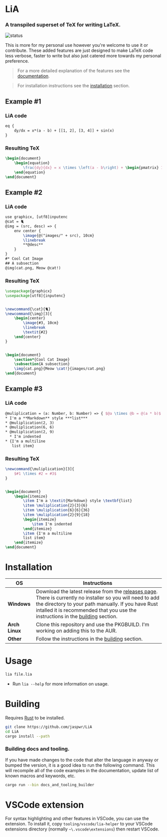 # LiA
### A transpiled superset of TeX for writing LaTeX.

![status](https://img.shields.io/github/workflow/status/jaspwr/LiA/Rust)

This is more for my personal use however you're welcome to use it or contribute. These added features are just designed to make LaTeX code less verbose, faster to write but also just catered more towards my personal preference.

> For a more detailed explanation of the features see the [documentation](docs.md).

> For installation instructions see the [installation](#installation) section.

## Example #1
### LiA code
[COMPILATION_INPUT_START]: <> (Do not remove this line.)
```tex
eq {
    dy/dx = x*(a - b) + [[1, 2], [3, 4]] + sin(x)
}
```
[COMPILATION_INPUT_END]: <> (Do not remove this line.)
### Resulting TeX
[COMPILATION_RESULT_START]: <> (Do not remove this line.)
```tex
\begin{document}
    \begin{equation}
        \frac{dy}{dx} = x \times \left(a - b\right) + \begin{pmatrix} 1 & 2 \\ 3 & 4 \end{pmatrix} +\sin \left(x\right)
    \end{equation}
\end{document}
```
[COMPILATION_RESULT_END]: <> (Do not remove this line.)

## Example #2
### LiA code
[COMPILATION_INPUT_START]: <> (Do not remove this line.)
```tex
use graphicx, [utf8]inputenc
@cat = 🐈
@img = (src, desc) => {
    env center {
        \image{@("images/" + src), 10cm}
        \linebreak
        **@desc**
    }
}
#* Cool Cat Image
## A subsection
@img(cat.png, Meow @cat!)
```
[COMPILATION_INPUT_END]: <> (Do not remove this line.)
### Resulting TeX
[COMPILATION_RESULT_START]: <> (Do not remove this line.)
```tex
\usepackage{graphicx}
\usepackage[utf8]{inputenc}


\newcommand{\cat}{🐈}
\newcommand{\img}[3]{
    \begin{center}
        \image{#3, 10cm}
        \linebreak
        \textit{#2}
    \end{center}
}


\begin{document}
    \section*{Cool Cat Image}
    \subsection{A subsection}
    \img{cat.png}{Meow \cat!}{images/cat.png}
\end{document}
```
[COMPILATION_RESULT_END]: <> (Do not remove this line.)
## Example #3
### LiA code
[COMPILATION_INPUT_START]: <> (Do not remove this line.)
```tex
@muliplication = (a: Number, b: Number) => { $@a \times @b = @(a * b)$ }
* I'm a **Markdown** style ***list***
* @muliplication(2, 3)
* @muliplication(6, 6)
* @muliplication(2, 9)
  * I'm indented
* {I'm a multiline
   list item}
```
[COMPILATION_INPUT_END]: <> (Do not remove this line.)
### Resulting TeX
[COMPILATION_RESULT_START]: <> (Do not remove this line.)
```tex
\newcommand{\muliplication}[3]{
    $#1 \times #2 = #3$ 
}


\begin{document}
    \begin{itemize}
        \item I'm a \textit{Markdown} style \textbf{list}
        \item \muliplication{2}{3}{6}
        \item \muliplication{6}{6}{36}
        \item \muliplication{2}{9}{18}
        \begin{itemize}
            \item I'm indented
        \end{itemize}
        \item {I'm a multiline
        list item}
    \end{itemize}
\end{document}
```
[COMPILATION_RESULT_END]: <> (Do not remove this line.)
# Installation

|__OS__|__Instructions__|
|---|---|
|__Windows__| Download the latest release from the [releases page](https://github.com/jaspwr/LiA/releases). There is currently no installer so you will need to add the directory to your path manually. If you have Rust intalled it is recommended that you use the instructions in the [building](#building) section.
|__Arch Linux__| Clone this repository and use the PKGBUILD. I'm working on adding this to the AUR.
|__Other__| Follow the instructions in the [building](#building) section.
# Usage
```bash
lia file.lia
```
* Run `lia --help` for more information on usage.
# Building
Requires [Rust](https://www.rust-lang.org/tools/install) to be installed.
```bash
git clone https://github.com/jaspwr/LiA
cd LiA
cargo install --path
```

### Building docs and tooling.
If you have made changes to the code that alter the language in anyway or bumped the version, it is a good idea to run the following command. This will recompile all of the code examples in the documentation, update list of known macros and keywords, etc.
```bash
cargo run --bin docs_and_tooling_builder
```

# VSCode extension
For syntax highlighting and other features in VSCode, you can use the extension. To install it, copy `tooling/vscode/lia-helper` to your VSCode extensions directory (normally `~\.vscode\extensions`) then restart VSCode.
